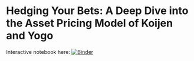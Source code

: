 # Hedging Your Bets: A Deep Dive into the Asset Pricing Model of Koijen and Yogo

Interactive notebook here: [![Binder](https://mybinder.org/badge_logo.svg)](https://mybinder.org/v2/gh/JuanMRinaldi/HYB_DemandSystem/main)
